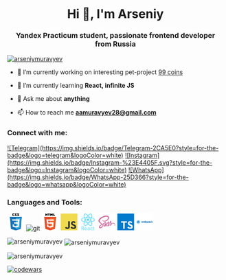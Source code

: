 <h1 align="center">Hi 👋, I'm Arseniy</h1>
<h3 align="center">Yandex Practicum student, passionate frontend developer from Russia</h3>

<p align="left"> <a href="https://github.com/ryo-ma/github-profile-trophy"><img src="https://github-profile-trophy.vercel.app/?username=arseniymuravyev" alt="arseniymuravyev" /></a> </p>

- 🔭 I’m currently working on interesting pet-project [99 coins](https://github.com/ArseniyMuravyev/99-coins)

- 🌱 I’m currently learning **React, infinite JS**

- 💬 Ask me about **anything**

- 📫 How to reach me **aamuravyev28@gmail.com**

<h3 align="left">Connect with me:</h3>
<p align="left">
<a href="t.me/@arseniyMuravyev">![Telegram](https://img.shields.io/badge/Telegram-2CA5E0?style=for-the-badge&logo=telegram&logoColor=white)</a>
<a href="https://www.instagram.com/muravyev_arseniy">![Instagram](https://img.shields.io/badge/Instagram-%23E4405F.svg?style=for-the-badge&logo=Instagram&logoColor=white)</a>
<a href="https://api.whatsapp.com/send?phone=89279705901">![WhatsApp](https://img.shields.io/badge/WhatsApp-25D366?style=for-the-badge&logo=whatsapp&logoColor=white)</a>

<h3 align="left">Languages and Tools:</h3>
<p align="left"> <a target="_blank" rel="noreferrer"> <img src="https://raw.githubusercontent.com/devicons/devicon/master/icons/css3/css3-original-wordmark.svg" alt="css3" width="40" height="40"/> </a> <a target="_blank" rel="noreferrer"> <img src="https://www.vectorlogo.zone/logos/git-scm/git-scm-icon.svg" alt="git" width="40" height="40"/> </a> <a target="_blank" rel="noreferrer"> <img src="https://raw.githubusercontent.com/devicons/devicon/master/icons/html5/html5-original-wordmark.svg" alt="html5" width="40" height="40"/> </a> <a target="_blank" rel="noreferrer"> <img src="https://raw.githubusercontent.com/devicons/devicon/master/icons/javascript/javascript-original.svg" alt="javascript" width="40" height="40"/> </a> <a target="_blank" rel="noreferrer"> <img src="https://raw.githubusercontent.com/devicons/devicon/master/icons/react/react-original-wordmark.svg" alt="react" width="40" height="40"/> </a> <a target="_blank" rel="noreferrer"> <img src="https://raw.githubusercontent.com/devicons/devicon/master/icons/sass/sass-original.svg" alt="sass" width="40" height="40"/> </a> <a target="_blank" rel="noreferrer"> <img src="https://raw.githubusercontent.com/devicons/devicon/master/icons/typescript/typescript-original.svg" alt="typescript" width="40" height="40"/> </a> <a target="_blank" rel="noreferrer"> <img src="https://raw.githubusercontent.com/devicons/devicon/d00d0969292a6569d45b06d3f350f463a0107b0d/icons/webpack/webpack-original-wordmark.svg" alt="webpack" width="40" height="40"/> </a> </p>

<p><img align="left" src="https://github-readme-stats.vercel.app/api/top-langs?username=arseniymuravyev&show_icons=true&locale=en&layout=compact" alt="arseniymuravyev" /></p>

<p>&nbsp;<img align="center" src="https://github-readme-stats.vercel.app/api?username=arseniymuravyev&show_icons=true&locale=en" alt="arseniymuravyev" /></p>

<p><img align="center" src="https://github-readme-streak-stats.herokuapp.com/?user=arseniymuravyev&" alt="arseniymuravyev" /></p>

[![codewars](https://www.codewars.com/users/ArseniyMuravyev28/badges/small)](https://www.codewars.com/users/ArseniyMuravyev28) 
